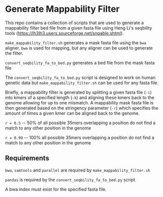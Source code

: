 # Generate Mappability Filter

This repo contains a collection of scripts that are used to generate a mappability filter bed file from a given fasta file using Heng Li's seqbility tools (https://lh3lh3.users.sourceforge.net/snpable.shtml). 

`make_mappability_filter.sh` generates a mask fasta file using the `bwa` aligner. `bwa` is used for mapping, but any aligner can be used to generate the filter.

`convert_seqbility_fa_to_bed.py` generates a bed file from the mask fasta file

The `convert_seqbility_fa_to_bed.py` script is designed to work on human genetic data but `make_mappability_filter.sh` can be used for any fasta file.

Briefly, a mappability filter is generated by splitting a given fasta file (`-i`) into kmers of a specified length (`-k`) and aligning these kmers back to the genome allowing for up to one mismatch. A mappability mask fasta file is then generated based on the stringency parameter (`-r`) which specifies the amount of times a given kmer can be aligned back to the genome.

`r = 0.5` -- 50% of all possible 35mers overlapping a position do not find a match to any other position in the genome

`r = 0.99` -- 100% all possible 35mers overlapping a position do not find a match to any other position in the genome

## Requirements
`bwa`, `samtools` and `parallel` are required by `make_mappability_filter.sh`

`pandas` is required by the `convert_seqbility_fa_to_bed.py` script

A bwa index must exist for the specified fasta file.
